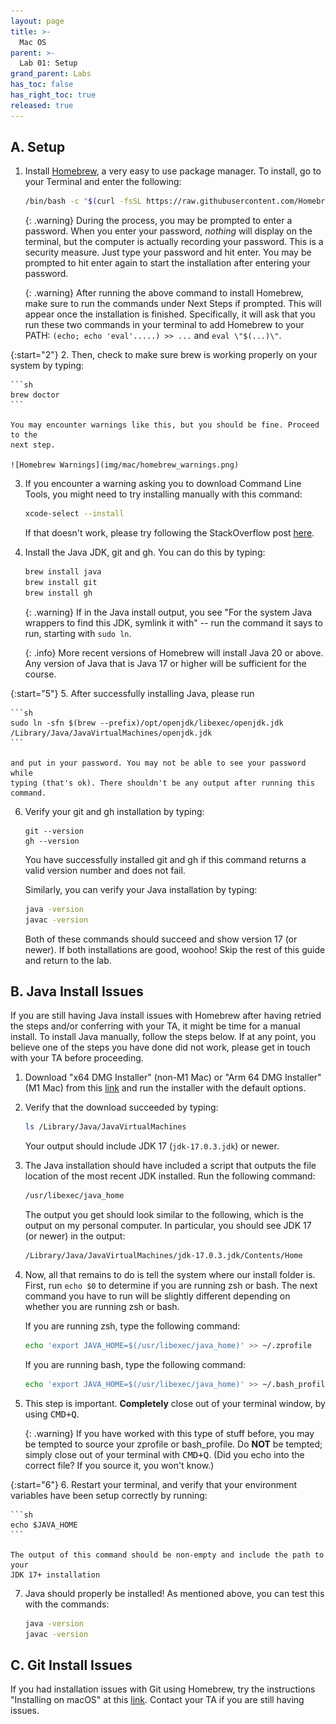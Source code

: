 ```yaml
---
layout: page
title: >-
  Mac OS
parent: >-
  Lab 01: Setup
grand_parent: Labs
has_toc: false
has_right_toc: true
released: true
---
```


## A. Setup

1.  Install [Homebrew](https://brew.sh/), a very easy to use package manager.
    To install, go to your Terminal and enter the following:

    ```sh
    /bin/bash -c "$(curl -fsSL https://raw.githubusercontent.com/Homebrew/install/HEAD/install.sh)"
    ```

    {: .warning}
		During the process, you may be prompted to 
    enter a password. When you enter your password, _nothing_ will display on the terminal, but the
    computer is actually recording your password. This is a security measure. Just type your password and 
    hit enter. You may be prompted to hit enter again to start the installation after entering your password.

    {: .warning}
		After running the above command to install
    Homebrew, make sure to run the commands under Next Steps if prompted. This will appear once the
    installation is finished. Specifically, it will ask that you run these two commands in your terminal
    to add Homebrew to your PATH: `(echo; echo 'eval'.....) >> ...` and `eval \"$(...)\"`.

{:start="2"}
2.  Then, check to make sure brew is working properly on your system by typing:

    ```sh
    brew doctor
    ```

    You may encounter warnings like this, but you should be fine. Proceed to the
    next step.

    ![Homebrew Warnings](img/mac/homebrew_warnings.png)

3.  If you encounter a warning asking you to download Command Line Tools, you might need to try installing
    manually with this command: 
    ```sh
    xcode-select --install
    ```
    If that doesn't work, please try following the StackOverflow post 
    [here](http://stackoverflow.com/questions/9329243/xcode-4-4-and-later-install-command-line-tools).

4.  Install the Java JDK, git and gh. You can do this by typing:

    ```sh
    brew install java
    brew install git
    brew install gh
    ```

    {: .warning}
    If in the Java install output, you see \"For the system Java wrappers to
    find this JDK, symlink it with\" -- run the command it says to run, starting
    with `sudo ln`.

    {: .info}
    More recent versions of Homebrew will install Java 20 or above. Any version of
    Java that is Java 17 or higher will be sufficient for the course.

{:start="5"} 
5. After successfully installing Java, please run

    ```sh
    sudo ln -sfn $(brew --prefix)/opt/openjdk/libexec/openjdk.jdk /Library/Java/JavaVirtualMachines/openjdk.jdk
    ```

    and put in your password. You may not be able to see your password while
    typing (that's ok). There shouldn't be any output after running this command.

6. Verify your git and gh installation by typing:

    ```shell
    git --version
    gh --version
    ```

    You have successfully installed git and gh if this command returns a valid version
    number and does not fail.

    Similarly, you can verify your Java installation by typing:

    ```sh
    java -version
    javac -version
    ```

    Both of these commands should succeed and show version 17 (or newer). If both
    installations are good, woohoo! Skip the rest of this guide and return to the lab.

## B. Java Install Issues

If you are still having Java install issues with Homebrew after having retried
the steps and/or conferring with your TA, it might be time for a manual
install. To install Java manually, follow the steps below. If at any point,
you believe one of the steps you have done did not work, please get in
touch with your TA before proceeding.

1.  Download "x64 DMG Installer" (non-M1 Mac) or "Arm 64 DMG Installer" (M1 Mac)
    from this
    [link](https://www.oracle.com/java/technologies/downloads/#jdk17-mac)
    and run the installer with the default options.

2.  Verify that the download succeeded by typing:

    ```sh
    ls /Library/Java/JavaVirtualMachines
    ```

    Your output should include JDK 17 (`jdk-17.0.3.jdk`) or newer.

3.  The Java installation should have included a script that outputs the file
    location of the most recent JDK installed. Run the following command:

    ```sh
    /usr/libexec/java_home
    ```

    The output you get should look similar to the following, which is the
    output on my personal computer. In particular, you should see JDK 17
    (or newer) in the output:

    ```sh
    /Library/Java/JavaVirtualMachines/jdk-17.0.3.jdk/Contents/Home
    ```

4.  Now, all that remains to do is tell the system where our install folder is.
    First, run `echo $0` to determine if you are running zsh or bash. The next
    command you have to run will be slightly different depending on whether you
    are running zsh or bash.

    If you are running zsh, type the following command:

    ```sh
    echo 'export JAVA_HOME=$(/usr/libexec/java_home)' >> ~/.zprofile
    ```

    If you are running bash, type the following command:

    ```sh
    echo 'export JAVA_HOME=$(/usr/libexec/java_home)' >> ~/.bash_profile
    ```

5.  This step is important. **Completely** close out of your terminal window,
    by using <kbd>CMD+Q</kbd>.

    {: .warning}
    If you have worked with this type of stuff
    before, you may be tempted to source your zprofile or bash_profile. Do
    **NOT** be tempted; simply close out of your terminal with <kbd>CMD+Q</kbd>.
    (Did you echo into the correct file? If you source it, you won't know.)

{:start="6"} 
6. Restart your terminal, and verify that your environment variables have been
setup correctly by running:

    ```sh
    echo $JAVA_HOME
    ```

    The output of this command should be non-empty and include the path to your
    JDK 17+ installation

7.  Java should properly be installed! As mentioned above, you can test this
    with the commands:

    ```sh
    java -version
    javac -version
    ```

## C. Git Install Issues

If you had installation issues with Git using Homebrew, try the instructions
"Installing on macOS" at this
[link](https://git-scm.com/book/en/v2/Getting-Started-Installing-Git).
Contact your TA if you are still having issues.
